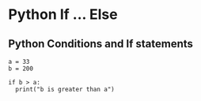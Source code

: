 
# Python If ... Else
## Python Conditions and If statements
```Phython
a = 33
b = 200

if b > a:
  print("b is greater than a")
```
